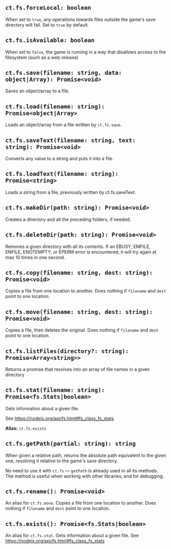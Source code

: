 ## `ct.fs.forceLocal: boolean`

When set to `true`, any operations towards files outside the game's save directory will fail.
Set to `true` by default.

## `ct.fs.isAvailable: boolean`
When set to `false`, the game is running in a way that disallows access to the filesystem (such as a web release)

## `ct.fs.save(filename: string, data: object|Array): Promise<void>`

Saves an object/array to a file.

## `ct.fs.load(filename: string): Promise<object|Array>`

Loads an object/array from a file written by `ct.fs.save`.

## `ct.fs.saveText(filename: string, text: string): Promise<void>`

Converts any value to a string and puts it into a file.

## `ct.fs.loadText(filename: string): Promise<string>`

Loads a string from a file, previously written by ct.fs.saveText.

## `ct.fs.makeDir(path: string): Promise<void>`

Creates a directory and all the preceding folders, if needed.

## `ct.fs.deleteDir(path: string): Promise<void>`

Removes a given directory with all its contents.
If an EBUSY, EMFILE, ENFILE, ENOTEMPTY, or EPERM error is encountered,
it will try again at max 10 times in one second.

## `ct.fs.copy(filename: string, dest: string): Promise<void>`
Copies a file from one location to another. Does nothing if `filename` and `dest` point to one location.

## `ct.fs.move(filename: string, dest: string): Promise<void>`
Copies a file, then deletes the original. Does nothing if `filename` and `dest` point to one location.

## `ct.fs.listFiles(directory?: string): Promise<Array<string>>`
Returns a promise that resolves into an array of file names in a given directory

## `ct.fs.stat(filename: string): Promise<fs.Stats|boolean>`

Gets information about a given file.

See https://nodejs.org/api/fs.html#fs_class_fs_stats

**Alias:** `ct.fs.exists`

## `ct.fs.getPath(partial: string): string`

When given a relative path, returns the absolute path equivalent
to the given one, resolving it relative to the game's save directory.

No need to use it with `ct.fs` — `getPath` is already used in all its methods.
The method is useful when working with other libraries, and for debugging.

## `ct.fs.rename(): Promise<void>`
An alias for `ct.fs.move`. Copies a file from one location to another. Does nothing if `filename` and `dest` point to one location.

## `ct.fs.exists(): Promise<fs.Stats|boolean>`

An alias for `ct.fs.stat`. Gets information about a given file.
See https://nodejs.org/api/fs.html#fs_class_fs_stats
